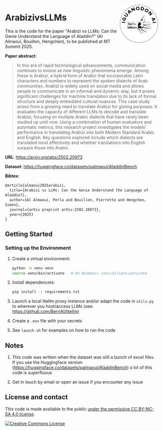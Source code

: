 <a href="https://iguanodon.ai"><img src="img/iguanodon.ai.png" width="125" height="125" align="right" /></a>

# ArabizivsLLMs

This is the code for the paper "Arabizi vs LLMs: Can the Genie Understand the Language of Aladdin?" (Al Almaoui, Bouillon, Hengchen), to be published at MT Summit 2025. 

**Paper abstract**:
> In this era of rapid technological advancements, communication continues to evolve as new linguistic phenomena emerge. Among these is Arabizi, a hybrid form of Arabic that incorporates Latin characters and numbers to represent the spoken dialects of Arab communities. Arabizi is widely used on social media and allows people to communicate in an informal and dynamic way, but it poses significant challenges for machine translation due to its lack of formal structure and deeply embedded cultural nuances. This case study arises from a growing need to translate Arabizi for gisting purposes. It evaluates the capacity of different LLMs to decode and translate Arabizi, focusing on multiple Arabic dialects that have rarely been studied up until now. Using a combination of human evaluators and automatic metrics, this research project investigates the models’ performance in translating Arabizi into both Modern Standard Arabic and English. Key questions explored include which dialects are translated most effectively and whether translations into English surpass those into Arabic.

**URL**: https://arxiv.org/abs/2502.20973

**Dataset**: https://huggingface.co/datasets/palmaoui/AladdinBench

**Bibtex**: 
```
@article{almaoui2025arabizi,
  title={Arabizi vs LLMs: Can the Genie Understand the Language of Aladdin?},
  author={Al Almaoui, Perla and Bouillon, Pierrette and Hengchen, Simon},
  journal={arXiv preprint arXiv:2502.20973},
  year={2025}
}
```

## Getting Started

### Setting up the Environment

1. Create a virtual environment:
    ```bash
    python -m venv venv
    source venv/bin/activate   # On Windows: venv\Scripts\activate
    ```

2. Install dependencies:
    ```bash
    pip install -r requirements.txt
    ```

3. Launch a local litellm proxy instance and/or adapt the code in `utils.py` to wherever you host/access LLMs (see: https://github.com/BerriAI/litellm)

4. Create a `.env` file with your secrets

5. See `launch.sh` for examples on how to run the code

## Notes

1. This code was written when the dataset was still a bunch of excel files. If you use the Huggingface version (https://huggingface.co/datasets/palmaoui/AladdinBench) a lot of this code is superfluous


2. Get in touch by email or open an issue if you encounter any issue


## License and contact

This code is made available to the public <a rel="license" href="http://creativecommons.org/licenses/by-nc-sa/4.0/">under the permissive CC BY-NC-SA 4.0 license</a>.

 <a rel="license" href="http://creativecommons.org/licenses/by-nc-sa/4.0/"><img alt="Creative Commons License" style="border-width:0" src="https://i.creativecommons.org/l/by-nc-sa/4.0/88x31.png" /></a>
